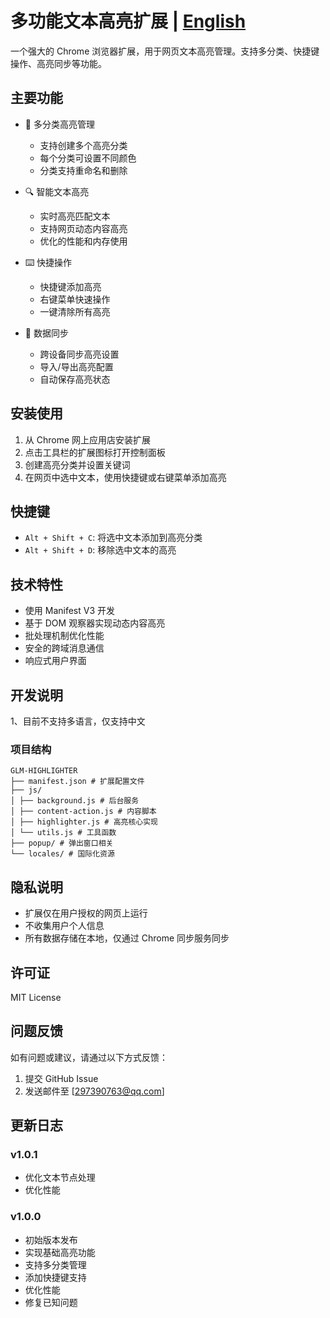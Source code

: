 # 多功能文本高亮扩展 | [English](../README.md)

一个强大的 Chrome 浏览器扩展，用于网页文本高亮管理。支持多分类、快捷键操作、高亮同步等功能。

## 主要功能

- 🎨 多分类高亮管理

  - 支持创建多个高亮分类
  - 每个分类可设置不同颜色
  - 分类支持重命名和删除

- 🔍 智能文本高亮

  - 实时高亮匹配文本
  - 支持网页动态内容高亮
  - 优化的性能和内存使用

- ⌨️ 快捷操作

  - 快捷键添加高亮
  - 右键菜单快速操作
  - 一键清除所有高亮

- 🔄 数据同步

  - 跨设备同步高亮设置
  - 导入/导出高亮配置
  - 自动保存高亮状态

## 安装使用

1. 从 Chrome 网上应用店安装扩展
2. 点击工具栏的扩展图标打开控制面板
3. 创建高亮分类并设置关键词
4. 在网页中选中文本，使用快捷键或右键菜单添加高亮

## 快捷键

- `Alt + Shift + C`: 将选中文本添加到高亮分类
- `Alt + Shift + D`: 移除选中文本的高亮

## 技术特性

- 使用 Manifest V3 开发
- 基于 DOM 观察器实现动态内容高亮
- 批处理机制优化性能
- 安全的跨域消息通信
- 响应式用户界面

## 开发说明

1、目前不支持多语言，仅支持中文

### 项目结构

```
GLM-HIGHLIGHTER
├── manifest.json # 扩展配置文件
├── js/
│ ├── background.js # 后台服务
│ ├── content-action.js # 内容脚本
│ ├── highlighter.js # 高亮核心实现
│ └── utils.js # 工具函数
├── popup/ # 弹出窗口相关
└── locales/ # 国际化资源
```

## 隐私说明

- 扩展仅在用户授权的网页上运行
- 不收集用户个人信息
- 所有数据存储在本地，仅通过 Chrome 同步服务同步

## 许可证

MIT License

## 问题反馈

如有问题或建议，请通过以下方式反馈：

1. 提交 GitHub Issue
2. 发送邮件至 [297390763@qq.com]

## 更新日志

### v1.0.1

- 优化文本节点处理
- 优化性能

### v1.0.0

- 初始版本发布
- 实现基础高亮功能
- 支持多分类管理
- 添加快捷键支持
- 优化性能
- 修复已知问题
